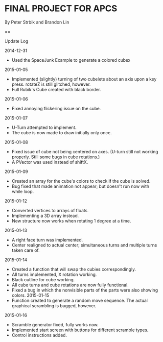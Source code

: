 FINAL PROJECT FOR APCS
====
By Peter Strbik and Brandon Lin

==

Update Log

2014-12-31
- Used the SpaceJunk Example to generate a colored cubex

2015-01-05
- Implemented (slightly) turning of two cubelets about an axis upon a key press. rotateZ is still glitched, however.
- Full Rubik's Cube created with black border.

2015-01-06
- Fixed annoying flickering issue on the cube.

2015-01-07
- U-Turn attempted to implement.
- The cube is now made to draw initially only once.

2015-01-08
- Fixed issue of cube not being centered on axes. (U-turn still not working properly. Still some bugs in cube rotations.)
- A PVector was used instead of shiftX.

2015-01-09
- Created an array for the cube's colors to check if the cube is solved.
- Bug fixed that made animation not appear; but doesn't run now with while loop.

2015-01-12
- Converted vertices to arrays of floats.
- Implementing a 3D array instead.
- New structure now works when rotating 1 degree at a time.

2015-01-13
- A right face turn was implemented.
- Center realigned to actual center; simultaneous turns and multiple turns taken care of.

2015-01-14
- Created a function that will swap the cubies correspondingly.
- All turns implemented, X rotation working.
- Black outline for cube working.
- All cube turns and cube rotations are now fully functional.
- Fixed a bug in which the nonvisible parts of the parts were also showing colors.
 2015-01-15
 - Function created to generate a random move sequence. The actual graphical scrambling is bugged, however.

2015-01-16
- Scramble generator fixed, fully works now.
- Implemented start screen with buttons for different scramble types.
- Control instructions added.
